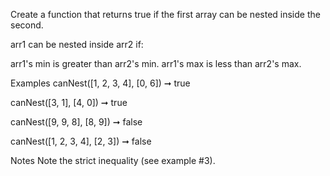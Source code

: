 Create a function that returns true if the first array can be nested inside the second.

arr1 can be nested inside arr2 if:

arr1's min is greater than arr2's min.
arr1's max is less than arr2's max.

Examples
canNest([1, 2, 3, 4], [0, 6]) ➞ true

canNest([3, 1], [4, 0]) ➞ true

canNest([9, 9, 8], [8, 9]) ➞ false

canNest([1, 2, 3, 4], [2, 3]) ➞ false

Notes
Note the strict inequality (see example #3).